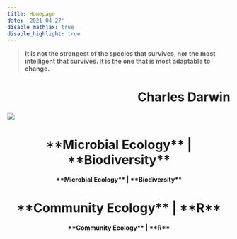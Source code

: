 ```yaml
---
title: Homepage
date: '2021-04-27'
disable_mathjax: true
disable_highlight: true
---
```


> <b> It is not the strongest of the species that survives, nor the most intelligent that survives. It is the one that is most adaptable to change. </b>


<h1 style="text-align:right">Charles Darwin </h1>


![](/images/Tibet_plateau.jpg)

<h1 style="text-align:center">**Microbial Ecology** | **Biodiversity** </h1>
<center><strong> **Microbial Ecology** | **Biodiversity** <strong></center>
<h1 style="text-align:center">**Community Ecology** | **R** </h1>

<center><strong> **Community Ecology** | **R** </strong></center>